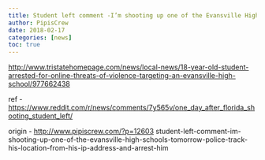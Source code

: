 ```yaml
---
title: Student left comment -I’m shooting up one of the Evansville High Schools tomorrow- police track his location from his IP address and arrest him
author: PipisCrew
date: 2018-02-17
categories: [news]
toc: true
---
```


http://www.tristatehomepage.com/news/local-news/18-year-old-student-arrested-for-online-threats-of-violence-targeting-an-evansville-high-school/977662438

ref - https://www.reddit.com/r/news/comments/7y565v/one_day_after_florida_shooting_student_left/

origin - http://www.pipiscrew.com/?p=12603 student-left-comment-im-shooting-up-one-of-the-evansville-high-schools-tomorrow-police-track-his-location-from-his-ip-address-and-arrest-him
